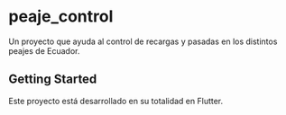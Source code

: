 # peaje_control

Un proyecto que ayuda al control de recargas y pasadas en los distintos peajes de Ecuador.

## Getting Started

Este proyecto está desarrollado en su totalidad en Flutter.